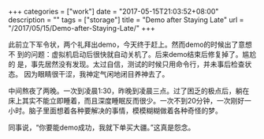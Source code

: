 +++
categories = ["work"]
date = "2017-05-15T21:03:52+08:00"
description = ""
tags = ["storage"]
title = "Demo after Staying Late"
url = "/2017/05/15/Demo-after-Staying-Late/"
+++

此前立下军令状，两个礼拜出demo，今天终于赶上。然而demo的时候出了意想不
到的问题：虚拟机启动后很快就自动关机了。后来demo结束后修复掉了。尴尬的
是，事先居然没有发现。太过自信，测试的时候只用命令行，并未事后检查状态。
因为眼睛很干涩，我神定气闲地闭目养神去了。

中间熬夜了两晚。一次到凌晨1:30，昨晚到凌晨三点。过了困乏的极点后，躺在
床上其实不能立即睡着，而且深度睡眠反而很少。一次不到20分钟，一次刚好一
小时。脑子里面想着各种要解决的事情，模模糊糊做着各种奇怪的梦。

同事说，“你要能demo成功，我就下单买大疆。”这真是怨念。
